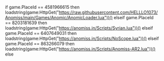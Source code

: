 if game.PlaceId == 4581966615 then
    loadstring(game:HttpGet("https://raw.githubusercontent.com/HELLLO1073/Anomiss/main/Games/Anomic/AnomicLoader.lua"))()
elseif game.PlaceId == 8203181639 then
    loadstring(game:HttpGet("https://anomiss.in/Scripts/Syrian.lua"))()
elseif game.PlaceId == 6407649031 then
    loadstring(game:HttpGet("https://anomiss.in/Scripts/NoScope.lua"))()
elseif game.PlaceId == 863266079 then
    loadstring(game:HttpGet("https://anomiss.in/Scripts/Anomiss-AR2.lua"))()
else
